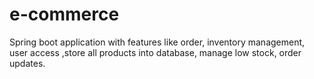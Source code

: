 # e-commerce
Spring boot application with features like order, inventory management, 
user access ,store all products into database, manage low stock,
order updates.
